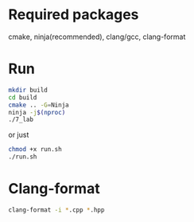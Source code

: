 # Required packages

cmake, ninja(recommended), clang/gcc, clang-format

# Run

```sh
mkdir build
cd build
cmake .. -G=Ninja
ninja -j$(nproc)
./7_lab
```

or just

```sh
chmod +x run.sh
./run.sh
```

# Clang-format

```sh
clang-format -i *.cpp *.hpp
```